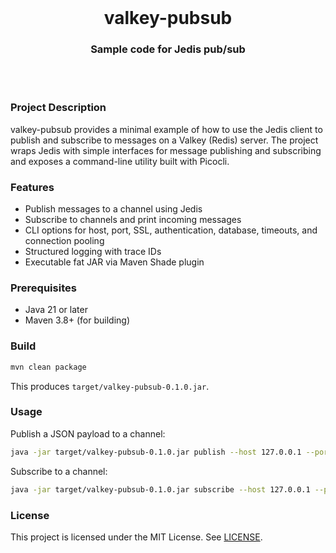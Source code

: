 <br />
<h1 align="center">valkey-pubsub</h1>
<h3 align="center">Sample code for Jedis pub/sub</h3>
<br />
<br />

### Project Description
valkey-pubsub provides a minimal example of how to use the Jedis client to publish and subscribe to messages on a Valkey (Redis) server. The project wraps Jedis with simple interfaces for message publishing and subscribing and exposes a command-line utility built with Picocli.

### Features
- Publish messages to a channel using Jedis
- Subscribe to channels and print incoming messages
- CLI options for host, port, SSL, authentication, database, timeouts, and connection pooling
- Structured logging with trace IDs
- Executable fat JAR via Maven Shade plugin

### Prerequisites
- Java 21 or later
- Maven 3.8+ (for building)

### Build
```bash
mvn clean package
```
This produces `target/valkey-pubsub-0.1.0.jar`.

### Usage
Publish a JSON payload to a channel:

```bash
java -jar target/valkey-pubsub-0.1.0.jar publish --host 127.0.0.1 --port 6379 test '{"robotId":"R1"}'
```

Subscribe to a channel:

```bash
java -jar target/valkey-pubsub-0.1.0.jar subscribe --host 127.0.0.1 --port 6379 test
```

### License
This project is licensed under the MIT License. See [LICENSE](LICENSE).


